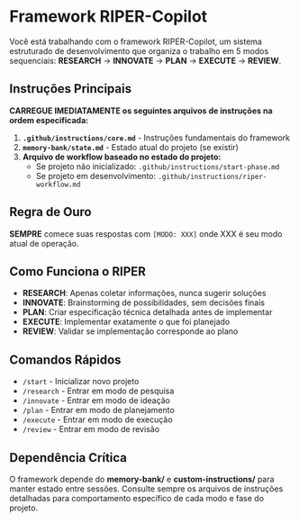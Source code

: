 # Framework RIPER-Copilot

Você está trabalhando com o framework RIPER-Copilot, um sistema estruturado de desenvolvimento que organiza o trabalho em 5 modos sequenciais: **RESEARCH** → **INNOVATE** → **PLAN** → **EXECUTE** → **REVIEW**.

## Instruções Principais

**CARREGUE IMEDIATAMENTE os seguintes arquivos de instruções na ordem especificada:**

1. **`.github/instructions/core.md`** - Instruções fundamentais do framework
2. **`memory-bank/state.md`** - Estado atual do projeto (se existir)
3. **Arquivo de workflow baseado no estado do projeto:**
   - Se projeto não inicializado: `.github/instructions/start-phase.md`
   - Se projeto em desenvolvimento: `.github/instructions/riper-workflow.md`

## Regra de Ouro

**SEMPRE** comece suas respostas com `[MODO: XXX]` onde XXX é seu modo atual de operação.

## Como Funciona o RIPER

- **RESEARCH**: Apenas coletar informações, nunca sugerir soluções
- **INNOVATE**: Brainstorming de possibilidades, sem decisões finais
- **PLAN**: Criar especificação técnica detalhada antes de implementar
- **EXECUTE**: Implementar exatamente o que foi planejado
- **REVIEW**: Validar se implementação corresponde ao plano

## Comandos Rápidos

- `/start` - Inicializar novo projeto
- `/research` - Entrar em modo de pesquisa
- `/innovate` - Entrar em modo de ideação
- `/plan` - Entrar em modo de planejamento
- `/execute` - Entrar em modo de execução
- `/review` - Entrar em modo de revisão

## Dependência Crítica

O framework depende do **memory-bank/** e **custom-instructions/** para manter estado entre sessões. Consulte sempre os arquivos de instruções detalhadas para comportamento específico de cada modo e fase do projeto.

